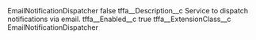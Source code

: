 <?xml version="1.0" encoding="UTF-8"?>
<CustomMetadata xmlns="http://soap.sforce.com/2006/04/metadata" xmlns:xsi="http://www.w3.org/2001/XMLSchema-instance" xmlns:xsd="http://www.w3.org/2001/XMLSchema">
    <label>EmailNotificationDispatcher</label>
    <protected>false</protected>
    <values>
        <field>tffa__Description__c</field>
        <value xsi:type="xsd:string">Service to dispatch notifications via email.</value>
    </values>
    <values>
        <field>tffa__Enabled__c</field>
        <value xsi:type="xsd:boolean">true</value>
    </values>
    <values>
        <field>tffa__ExtensionClass__c</field>
        <value xsi:type="xsd:string">EmailNotificationDispatcher</value>
    </values>
</CustomMetadata>
